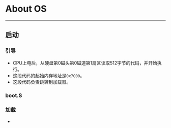 # About OS

---

## 启动

### 引导

+ CPU上电后，从硬盘第0磁头第0磁道第1扇区读取512字节的代码，并开始执行。
+ 这段代码的起始内存地址是`0x7C00`。
+ 这段代码负责跳转到加载器。

### boot.S



### 加载

+ 